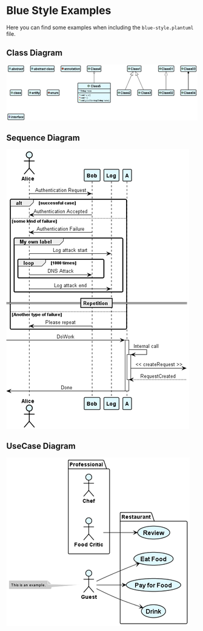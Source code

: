 # Blue Style Examples

Here you can find some examples when including the `blue-style.plantuml` file.

## Class Diagram

![Class](Class.png)

## Sequence Diagram

![Sequence](Sequence.png)

## UseCase Diagram

![UseCase](UseCase.png)
